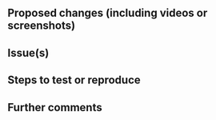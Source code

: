 <!-- This is a pull request template, you do not need to uncomment or remove the comments, they won't show up in the PR text. -->

<!-- Your Pull Request name should start with one of the following tags
  feat: Adding a new feature
  refactor: A code change that doesn't change behavior (it doesn't add anything and doesn't fix anything)
  fix: For bug fixes that affect the end-user
  chore: For small tasks
  docs: For documentation
  ci: For updating CI configuration
  test: For adding tests
  i18n: For updating any translations
  regression: Issues created/reported/fixed during the development phase. kind of problem that never existed in production and that we don't need to list in a changelog for the end user
-->

<!-- Checklist!!! If you're unsure about any of them, don't hesitate to ask. We're here to help! This is simply a reminder of what we are going to look for before merging your code. 
  - I have read the Contributing Guide - https://github.com/RocketChat/Rocket.Chat/blob/develop/.github/CONTRIBUTING.md#contributing-to-rocketchat doc
  - I have signed the CLA - https://cla-assistant.io/RocketChat/Rocket.Chat
  - Lint and unit tests pass locally with my changes
  - I have added tests that prove my fix is effective or that my feature works (if applicable)
  - I have added necessary documentation (if applicable)
  - Any dependent changes have been merged and published in downstream modules
-->

## Proposed changes (including videos or screenshots)
<!-- CHANGELOG -->
<!--
  Describe the big picture of your changes here to communicate to the maintainers why we should accept this pull request.
  If it fixes a bug or resolves a feature request, be sure to link to that issue below.
  This description will appear in the release notes if we accept the contribution.
-->

<!-- END CHANGELOG -->

## Issue(s)
<!-- Link the issues being closed by or related to this PR. For example, you can use #594 if this PR closes issue number 594 -->

## Steps to test or reproduce
<!-- Mention how you would reproduce the bug if not mentioned on the issue page already. Also mention which screens are going to have the changes if applicable -->

## Further comments
<!-- If this is a relatively large or complex change, kick off the discussion by explaining why you chose the solution you did and what alternatives you considered, etc... -->